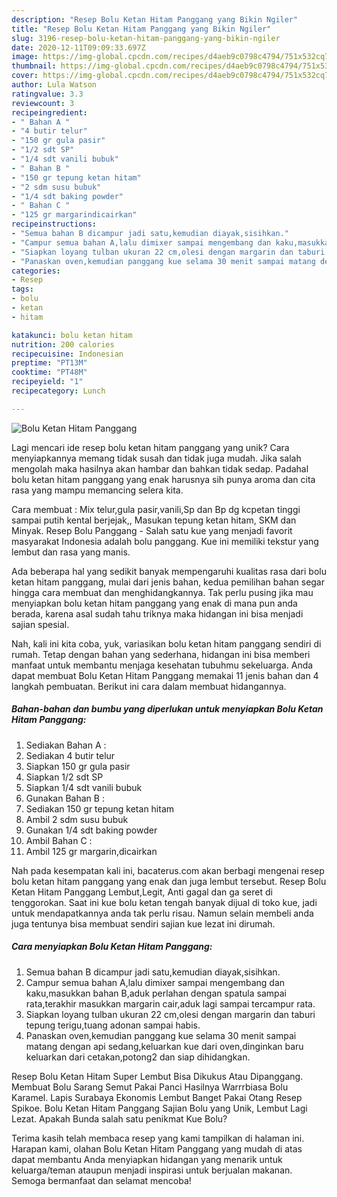 ```yaml
---
description: "Resep Bolu Ketan Hitam Panggang yang Bikin Ngiler"
title: "Resep Bolu Ketan Hitam Panggang yang Bikin Ngiler"
slug: 3196-resep-bolu-ketan-hitam-panggang-yang-bikin-ngiler
date: 2020-12-11T09:09:33.697Z
image: https://img-global.cpcdn.com/recipes/d4aeb9c0798c4794/751x532cq70/bolu-ketan-hitam-panggang-foto-resep-utama.jpg
thumbnail: https://img-global.cpcdn.com/recipes/d4aeb9c0798c4794/751x532cq70/bolu-ketan-hitam-panggang-foto-resep-utama.jpg
cover: https://img-global.cpcdn.com/recipes/d4aeb9c0798c4794/751x532cq70/bolu-ketan-hitam-panggang-foto-resep-utama.jpg
author: Lula Watson
ratingvalue: 3.3
reviewcount: 3
recipeingredient:
- " Bahan A "
- "4 butir telur"
- "150 gr gula pasir"
- "1/2 sdt SP"
- "1/4 sdt vanili bubuk"
- " Bahan B "
- "150 gr tepung ketan hitam"
- "2 sdm susu bubuk"
- "1/4 sdt baking powder"
- " Bahan C "
- "125 gr margarindicairkan"
recipeinstructions:
- "Semua bahan B dicampur jadi satu,kemudian diayak,sisihkan."
- "Campur semua bahan A,lalu dimixer sampai mengembang dan kaku,masukkan bahan B,aduk perlahan dengan spatula sampai rata,terakhir masukkan margarin cair,aduk lagi sampai tercampur rata."
- "Siapkan loyang tulban ukuran 22 cm,olesi dengan margarin dan taburi tepung terigu,tuang adonan sampai habis."
- "Panaskan oven,kemudian panggang kue selama 30 menit sampai matang dengan api sedang,keluarkan kue dari oven,dinginkan baru keluarkan dari cetakan,potong2 dan siap dihidangkan."
categories:
- Resep
tags:
- bolu
- ketan
- hitam

katakunci: bolu ketan hitam 
nutrition: 200 calories
recipecuisine: Indonesian
preptime: "PT13M"
cooktime: "PT48M"
recipeyield: "1"
recipecategory: Lunch

---
```



![Bolu Ketan Hitam Panggang](https://img-global.cpcdn.com/recipes/d4aeb9c0798c4794/751x532cq70/bolu-ketan-hitam-panggang-foto-resep-utama.jpg)

Lagi mencari ide resep bolu ketan hitam panggang yang unik? Cara menyiapkannya memang tidak susah dan tidak juga mudah. Jika salah mengolah maka hasilnya akan hambar dan bahkan tidak sedap. Padahal bolu ketan hitam panggang yang enak harusnya sih punya aroma dan cita rasa yang mampu memancing selera kita.

Cara membuat : Mix telur,gula pasir,vanili,Sp dan Bp dg kcpetan tinggi sampai putih kental berjejak,, Masukan tepung ketan hitam, SKM dan Minyak. Resep Bolu Panggang - Salah satu kue yang menjadi favorit masyarakat Indonesia adalah bolu panggang. Kue ini memiliki tekstur yang lembut dan rasa yang manis.

Ada beberapa hal yang sedikit banyak mempengaruhi kualitas rasa dari bolu ketan hitam panggang, mulai dari jenis bahan, kedua pemilihan bahan segar hingga cara membuat dan menghidangkannya. Tak perlu pusing jika mau menyiapkan bolu ketan hitam panggang yang enak di mana pun anda berada, karena asal sudah tahu triknya maka hidangan ini bisa menjadi sajian spesial.


Nah, kali ini kita coba, yuk, variasikan bolu ketan hitam panggang sendiri di rumah. Tetap dengan bahan yang sederhana, hidangan ini bisa memberi manfaat untuk membantu menjaga kesehatan tubuhmu sekeluarga. Anda dapat membuat Bolu Ketan Hitam Panggang memakai 11 jenis bahan dan 4 langkah pembuatan. Berikut ini cara dalam membuat hidangannya.

<!--inarticleads1-->

##### Bahan-bahan dan bumbu yang diperlukan untuk menyiapkan Bolu Ketan Hitam Panggang:

1. Sediakan  Bahan A :
1. Sediakan 4 butir telur
1. Siapkan 150 gr gula pasir
1. Siapkan 1/2 sdt SP
1. Siapkan 1/4 sdt vanili bubuk
1. Gunakan  Bahan B :
1. Sediakan 150 gr tepung ketan hitam
1. Ambil 2 sdm susu bubuk
1. Gunakan 1/4 sdt baking powder
1. Ambil  Bahan C :
1. Ambil 125 gr margarin,dicairkan


Nah pada kesempatan kali ini, bacaterus.com akan berbagi mengenai resep bolu ketan hitam panggang yang enak dan juga lembut tersebut. Resep Bolu Ketan Hitam Panggang Lembut,Legit, Anti gagal dan ga seret di tenggorokan. Saat ini kue bolu ketan tengah banyak dijual di toko kue, jadi untuk mendapatkannya anda tak perlu risau. Namun selain membeli anda juga tentunya bisa membuat sendiri sajian kue lezat ini dirumah. 

<!--inarticleads2-->

##### Cara menyiapkan Bolu Ketan Hitam Panggang:

1. Semua bahan B dicampur jadi satu,kemudian diayak,sisihkan.
1. Campur semua bahan A,lalu dimixer sampai mengembang dan kaku,masukkan bahan B,aduk perlahan dengan spatula sampai rata,terakhir masukkan margarin cair,aduk lagi sampai tercampur rata.
1. Siapkan loyang tulban ukuran 22 cm,olesi dengan margarin dan taburi tepung terigu,tuang adonan sampai habis.
1. Panaskan oven,kemudian panggang kue selama 30 menit sampai matang dengan api sedang,keluarkan kue dari oven,dinginkan baru keluarkan dari cetakan,potong2 dan siap dihidangkan.


Resep Bolu Ketan Hitam Super Lembut Bisa Dikukus Atau Dipanggang. Membuat Bolu Sarang Semut Pakai Panci Hasilnya Warrrbiasa Bolu Karamel. Lapis Surabaya Ekonomis Lembut Banget Pakai Otang Resep Spikoe. Bolu Ketan Hitam Panggang Sajian Bolu yang Unik, Lembut Lagi Lezat. Apakah Bunda salah satu penikmat Kue Bolu? 

Terima kasih telah membaca resep yang kami tampilkan di halaman ini. Harapan kami, olahan Bolu Ketan Hitam Panggang yang mudah di atas dapat membantu Anda menyiapkan hidangan yang menarik untuk keluarga/teman ataupun menjadi inspirasi untuk berjualan makanan. Semoga bermanfaat dan selamat mencoba!
